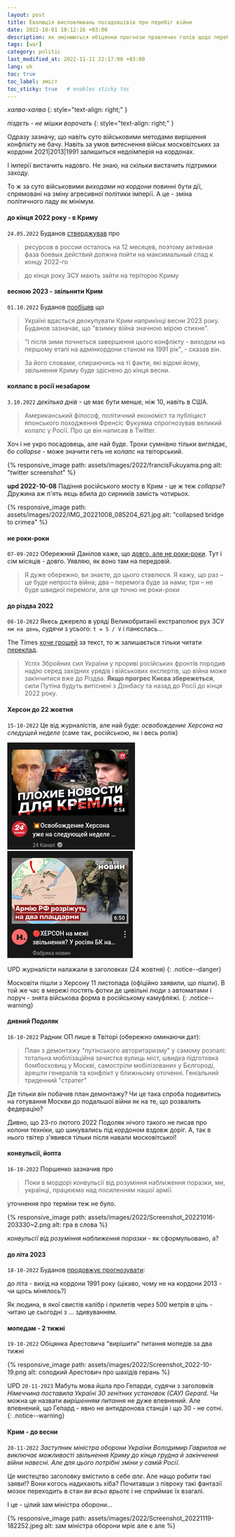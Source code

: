 ```yaml
---
layout: post
title: Еволюція висловлювань посадовцівів про перебіг війни
date: 2022-10-01 10:12:16 +03:00
description: як змінюються обіцянки прогнози правлячих голів щодо перебігу війни
tags: [war]
category: politic
last_modified_at: 2022-11-11 22:17:00 +03:00
lang: uk
toc: true
toc_label: зміст
toc_sticky: true   # enables sticky toc
---
```


_халва-халва_
{: style="text-align: right;" }

_піздєть - не мішки ворочать_
{: style="text-align: right;" }

Одразу зазначу, що навіть суто військовими методами вирішення конфлікту не бачу.
Навіть за умов витеснення військ московітських за кордони 2021|2013|1991 залишиться недоімперія на кордонах.

І імперії вистачить надовго.
Не знаю, на скільки вистачить підтримки заходу.

То ж за суто військовими _виходами на кордони_ повинні бути дії, спрямовані на зміну агресивної політики імперії. 
А це - зміна політичного ладу як мінімум. 

#### до кінця 2022 року - в Криму

`24.05.2022` Буданов [стверджував](https://www.5.ua/ru/polytyka/do-kontsa-2022-hoda-voennie-vsu-dolzhni-zaity-na-terrytoryiu-krima-rukovodytel-hur-budanov-278020.html) про 
> ресурсов в россии осталось на 12 месяцев, поэтому активная фаза боевых действий должна пойти на максимальный спад к концу 2022-го

> до кінця року ЗСУ мають зайти на теріторію Криму

#### весною 2023 - звільнити Крим

`01.10.2022` Буданов [пообіцяв](https://www.unian.ua/war/budanov-rozpoviv-koli-i-yak-ukrajina-poverne-okupovaniy-krim-11996409.html) що 
> Україні вдасться деокупувати Крим наприкінці весни 2023 року.
> Буданов зазначає, що "взимку війна значною мірою стихне".

> "І після зими почнеться завершення цього конфлікту - виходом на першому етапі на адмінкордони станом на 1991 рік", - сказав він.

> За його словами, спираючись на ті факти, які відомі йому, звільнення Криму буде здіснено до кінця весни. 

#### коллапс в росії незабаром
`3.10.2022` _декілька днів_ - це має бути менше, ніж 10, навіть в США.

> Американський філософ, політичний економіст та публіцист японського походження Френсіс Фукуяма спрогнозував великий колапс у Росії. Про це він написав в Twitter.

Хоч і не укро посадовець, але най буде.
Трохи сумнівно тільки виглядає, бо _collapse_ - може значити геть не _колапс_ на твіторський.

{% responsive_image path: assets/images/2022/francisFukuyama.png alt: "twitter screenshot" %}

**upd 2022-10-08** 
Падіння російського мосту в Крим - це ж теж _collapse_?
Дружина аж п'ять яєць вбила до сирників замість чотирьох.

{% responsive_image path: assets/images/2022/IMG_20221008_085204_621.jpg alt: "collapsed bridge to crimea" %}

#### не роки-роки
`07-09-2022` 
Обережний Данілов каже, що [довго, але не роки-роки](https://www.unian.ua/war/koli-zakinchitsya-viyna-v-ukrajini-danilov-dav-noviy-prognoz-11969895.html). 
Тут і сім місяців - довго.
Уявляю, як воно там на передовій.

> Я дуже обережно, ви знаєте, до цього ставлюся. Я кажу, що раз – це буде непроста війна; два – перемога буде за нами; три – не буде швидкої перемоги, але це точно не роки-роки

#### до різдва 2022
`08-10-2022`
Якесь джерело в уряді Великобританії екстраполює рух ЗСУ `км на день`, судячи з усього: 
`t = S / V` і панєслась...

The Times 
[хоче грошей](https://www.thetimes.co.uk/article/ukraine-war-could-be-over-by-christmas-say-military-experts-2702mn29w) 
за текст, то ж залишається тільки читати 
[переклад](https://www.unian.ua/war/viyna-prognoz-boyovi-diji-v-ukrajini-mozhut-zakinchitisya-do-rizdva-12004260.html).

> Успіх Збройних сил України у прориві російських фронтів породив надію серед західних урядів і військових експертів, що війна може закінчитися вже до Різдва. **Якщо прогрес Києва збережеться**, сили Путіна будуть витіснені з Донбасу та назад до Росії до кінця 2022 року.

#### Херсон до 22 жовтня
`15-10-2022`
Це від журналістів, але най буде:
_освобождение Херсона на следущей неделе_ (саме так, російською, як і весь ролік) 

![24 канал про Херсон](../assets/images/2022/Screenshot24channel.png)
![Фабрика новин про Херсон](../assets/images/2022/ScreenFabNovchannel.png)

UPD журналісти налажали в заголовках (24 жовтня)
{: .notice--danger}

Московіти пішли з Херсону 11 листопада (офіційно заявили, що пішли).
В той же час в мережі постять фотки де цивільні люди з автоматами і поруч - знята військова форма в російському камуфляжі.
{: .notice--warning}

#### дивний Подоляк
`16-10-2022` 
Радник ОП пише в Твіторі (обережно оминаючи дат):

> План з демонтажу "путінського авторитаризму" у самому розпалі: тотальна мобілізаційна зачистка вулиць міст, швидка підготовка бомбосховищ у Москві, самостріли мобілізованих у Бєлгороді, арешти генералів та конфлікт у ближньому оточенні. Геніальний триденний "стратег"

Де тільки він побачив план демонтажу? 
Чи це така спроба подивитись на готування Москви до подальшої війни як на те, що розвалить федерацію?

Дивно, що 23-го лютого 2022 Подоляк нічого такого не писав про колони техніки, що шикувались під кордоном вздовж доріг.
А, так в нього твітер з'явився тільки після навали московітської!

#### конвульсії, йопта
`16-10-2022` 
Поршенко зазначив про 

> Поки в мордорі конвульсії від розуміння наближення поразки, ми, українці, працюємо над посиленням нашої армії.

уточнення про терміни теж не було.

{% responsive_image path: assets/images/2022/Screenshot_20221016-203330~2.png alt: гра в слова %}

_конвульсії від розуміння наближення поразки_ - як сформульовано, а?

#### до літа 2023

`18-10-2022`
Буданов [продовжує прогнозувати](https://war.obozrevatel.com/ukr/budanov-dlya-pochatku-vijdemo-na-kordoni-91-go-roku-a-potim-pochnetsya-dovgoochikuvane.htm):

до літа - вихід на кордони 1991 року (цікаво, чому не на кордони 2013 - чи щось мінялось?)

Як людина, в якої свистів калібр і прилетів через 500 метрів в ціль - читаю це сьогодні з ... здивуванням.

#### мопедам - 2 тижні
`19-10-2022`
Обіцянка Арестовича "вирішити" питання мопедів за два тижні 

{% responsive_image path: assets/images/2022/Screenshot_2022-10-19.png alt: солодкий Арестович про шахідів герань %}

UPD `20-11-2023`
Мабуть мова йшла про Гепарди, судячи з заголовків _Німеччина поставила Україні 30 зенітних установок (САУ) Gepard_.
Чи можна це назвати _вирішенням питання_ не дуже впевнений.
Але впевнений, що Гепард - явно не антидронова станція і що 30 - не сотні.
{: .notice--warning}

#### Крим - до весни

`20-11-2022`
_Заступник міністра оборони України Володимир Гаврилов не виключає можливостi звiльнення Криму до кінця грудна й закінчення війни навесні. Але для цього потрiбнi змiни у самій Росії._

Це мистецтво заголовку вмістило в себе _але_. 
Але нащо робити такі заяви!? 
Вони когось надихають хіба? 
Почитавши з півроку такі фантазії мозок переходить в стан _ви всьо врьотє_ і не сприймає їх взагалі. 

І це - цілий зам міністра оборони...

{% responsive_image path: assets/images/2022/Screenshot_20221119-182252.jpeg alt: зам міністра оборони мріє але є але %}